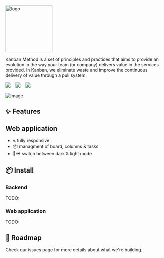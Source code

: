 
<img align="center" src="https://user-images.githubusercontent.com/49209628/229127418-a3e1764a-5999-4c6e-af16-cff78e4e7054.png" alt="logo" width="150" />


Kanban Method is a set of principles and practices that aims to provide an evolution in the way your team (or company) delivers value in the services provided. 
In Kanban, we eliminate waste and improve the continuous delivery of value through a pull system.


<p align="left">
<img src="https://img.shields.io/github/last-commit/censuradho/kanban?style=for-the-badge"/>&nbsp;&nbsp;&nbsp;
<img src="https://img.shields.io/github/repo-size/censuradho/kanban?style=for-the-badge"/>&nbsp;&nbsp;&nbsp;
<img src="https://img.shields.io/github/languages/count/censuradho/kanban?style=for-the-badge"/>
</p>

![image](https://user-images.githubusercontent.com/49209628/229129552-d60df770-39a3-45d4-a636-ad600e7008e4.png)

## ✨ Features

## Web application

- 🔛 fully responsive
- 📦 managment of board, columns & tasks
- 🌙☀️ switch between dark & light mode


## 📦 Install

### Backend
TODO:

### Web application
TODO:

## 💫 Roadmap

Check our issues page for more details about what we're building.
